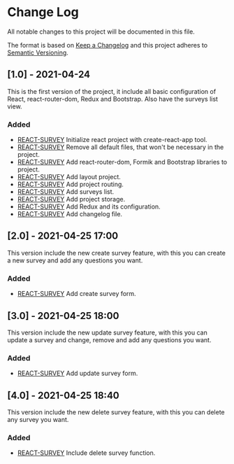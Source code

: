 # Change Log

All notable changes to this project will be documented in this file.

The format is based on [Keep a Changelog](http://keepachangelog.com/)
and this project adheres to [Semantic Versioning](http://semver.org/).

## [1.0] - 2021-04-24

This is the first version of the project, it include all basic configuration of React, react-router-dom, Redux and Bootstrap. Also have the surveys list view.

### Added

- [REACT-SURVEY](https://github.com/WilliamSantiagoAlzate/survey_project/issues/1)
  Initialize react project with create-react-app tool.
- [REACT-SURVEY](https://github.com/WilliamSantiagoAlzate/survey_project/issues/2)
  Remove all default files, that won't be necessary in the project.
- [REACT-SURVEY](https://github.com/WilliamSantiagoAlzate/survey_project/issues/3)
  Add react-router-dom, Formik and Bootstrap libraries to project.
- [REACT-SURVEY](https://github.com/WilliamSantiagoAlzate/survey_project/issues/4)
  Add layout project.
- [REACT-SURVEY](https://github.com/WilliamSantiagoAlzate/survey_project/issues/5)
  Add project routing.
- [REACT-SURVEY](https://github.com/WilliamSantiagoAlzate/survey_project/issues/8)
  Add surveys list.
- [REACT-SURVEY](https://github.com/WilliamSantiagoAlzate/survey_project/issues/9)
  Add project storage.
- [REACT-SURVEY](https://github.com/WilliamSantiagoAlzate/survey_project/issues/11)
  Add Redux and its configuration.
- [REACT-SURVEY](https://github.com/WilliamSantiagoAlzate/survey_project/issues/13)
  Add changelog file.

## [2.0] - 2021-04-25 17:00

This version include the new create survey feature, with this you can create a new survey and add any questions you want.

### Added

- [REACT-SURVEY](https://github.com/WilliamSantiagoAlzate/survey_project/issues/6)
  Add create survey form.

## [3.0] - 2021-04-25 18:00

This version include the new update survey feature, with this you can update a survey and change, remove and add any questions you want.

### Added

- [REACT-SURVEY](https://github.com/WilliamSantiagoAlzate/survey_project/issues/7)
  Add update survey form.

## [4.0] - 2021-04-25 18:40

This version include the new delete survey feature, with this you can delete any survey you want.

### Added

- [REACT-SURVEY](https://github.com/WilliamSantiagoAlzate/survey_project/issues/14)
  Include delete survey function.
